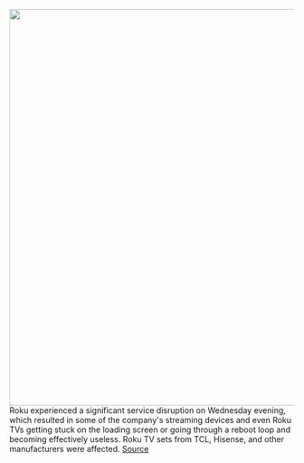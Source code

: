<img src='https://cdn.vox-cdn.com/thumbor/HxSVqWJNWYmSbTn3XATivb_fleg=/0x0:2040x1360/1200x800/filters:focal(654x540:980x866)/cdn.vox-cdn.com/uploads/chorus_image/image/70410748/DSCF3624_Edited.0.jpg' width='700px' /><br/>
Roku experienced a significant service disruption on Wednesday evening, which resulted in some of the company's streaming devices and even Roku TVs getting stuck on the loading screen or going through a reboot loop and becoming effectively useless. Roku TV sets from TCL, Hisense, and other manufacturers were affected.
<a href='https://www.theverge.com/2022/1/19/22892590/roku-service-outage-frozen-tv-streaming-sticks'> Source <a/>